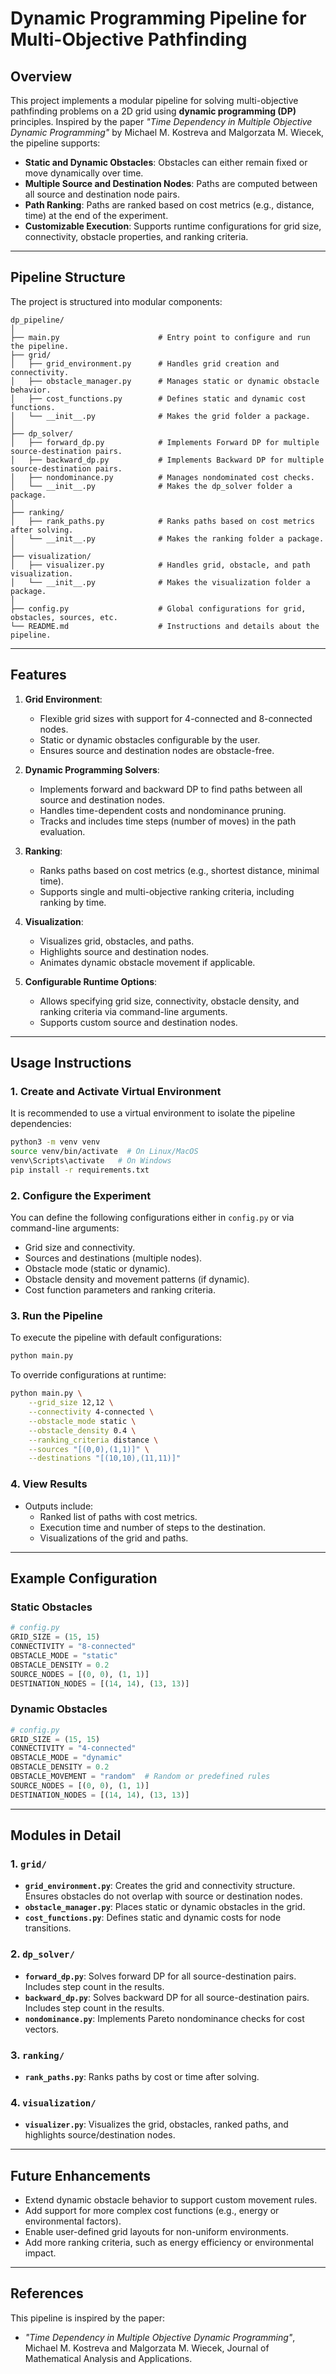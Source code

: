 # **Dynamic Programming Pipeline for Multi-Objective Pathfinding**

## **Overview**
This project implements a modular pipeline for solving multi-objective pathfinding problems on a 2D grid using **dynamic programming (DP)** principles. Inspired by the paper *"Time Dependency in Multiple Objective Dynamic Programming"* by Michael M. Kostreva and Malgorzata M. Wiecek, the pipeline supports:
- **Static and Dynamic Obstacles**: Obstacles can either remain fixed or move dynamically over time.
- **Multiple Source and Destination Nodes**: Paths are computed between all source and destination node pairs.
- **Path Ranking**: Paths are ranked based on cost metrics (e.g., distance, time) at the end of the experiment.
- **Customizable Execution**: Supports runtime configurations for grid size, connectivity, obstacle properties, and ranking criteria.

---

## **Pipeline Structure**
The project is structured into modular components:

```plaintext
dp_pipeline/
│
├── main.py                      # Entry point to configure and run the pipeline.
├── grid/
│   ├── grid_environment.py      # Handles grid creation and connectivity.
│   ├── obstacle_manager.py      # Manages static or dynamic obstacle behavior.
│   ├── cost_functions.py        # Defines static and dynamic cost functions.
│   └── __init__.py              # Makes the grid folder a package.
│
├── dp_solver/
│   ├── forward_dp.py            # Implements Forward DP for multiple source-destination pairs.
│   ├── backward_dp.py           # Implements Backward DP for multiple source-destination pairs.
│   ├── nondominance.py          # Manages nondominated cost checks.
│   └── __init__.py              # Makes the dp_solver folder a package.
│
├── ranking/
│   ├── rank_paths.py            # Ranks paths based on cost metrics after solving.
│   └── __init__.py              # Makes the ranking folder a package.
│
├── visualization/
│   ├── visualizer.py            # Handles grid, obstacle, and path visualization.
│   └── __init__.py              # Makes the visualization folder a package.
│
├── config.py                    # Global configurations for grid, obstacles, sources, etc.
└── README.md                    # Instructions and details about the pipeline.
```

---

## **Features**
1. **Grid Environment**:
   - Flexible grid sizes with support for 4-connected and 8-connected nodes.
   - Static or dynamic obstacles configurable by the user.
   - Ensures source and destination nodes are obstacle-free.

2. **Dynamic Programming Solvers**:
   - Implements forward and backward DP to find paths between all source and destination nodes.
   - Handles time-dependent costs and nondominance pruning.
   - Tracks and includes time steps (number of moves) in the path evaluation.

3. **Ranking**:
   - Ranks paths based on cost metrics (e.g., shortest distance, minimal time).
   - Supports single and multi-objective ranking criteria, including ranking by time.

4. **Visualization**:
   - Visualizes grid, obstacles, and paths.
   - Highlights source and destination nodes.
   - Animates dynamic obstacle movement if applicable.

5. **Configurable Runtime Options**:
   - Allows specifying grid size, connectivity, obstacle density, and ranking criteria via command-line arguments.
   - Supports custom source and destination nodes.

---

## **Usage Instructions**

### **1. Create and Activate Virtual Environment**
It is recommended to use a virtual environment to isolate the pipeline dependencies:
```bash
python3 -m venv venv
source venv/bin/activate  # On Linux/MacOS
venv\Scripts\activate   # On Windows
pip install -r requirements.txt
```

### **2. Configure the Experiment**
You can define the following configurations either in `config.py` or via command-line arguments:
- Grid size and connectivity.
- Sources and destinations (multiple nodes).
- Obstacle mode (static or dynamic).
- Obstacle density and movement patterns (if dynamic).
- Cost function parameters and ranking criteria.

### **3. Run the Pipeline**
To execute the pipeline with default configurations:
```bash
python main.py
```

To override configurations at runtime:
```bash
python main.py \
    --grid_size 12,12 \
    --connectivity 4-connected \
    --obstacle_mode static \
    --obstacle_density 0.4 \
    --ranking_criteria distance \
    --sources "[(0,0),(1,1)]" \
    --destinations "[(10,10),(11,11)]"
```

### **4. View Results**
- Outputs include:
  - Ranked list of paths with cost metrics.
  - Execution time and number of steps to the destination.
  - Visualizations of the grid and paths.

---

## **Example Configuration**

### **Static Obstacles**
```python
# config.py
GRID_SIZE = (15, 15)
CONNECTIVITY = "8-connected"
OBSTACLE_MODE = "static"
OBSTACLE_DENSITY = 0.2
SOURCE_NODES = [(0, 0), (1, 1)]
DESTINATION_NODES = [(14, 14), (13, 13)]
```

### **Dynamic Obstacles**
```python
# config.py
GRID_SIZE = (15, 15)
CONNECTIVITY = "4-connected"
OBSTACLE_MODE = "dynamic"
OBSTACLE_DENSITY = 0.2
OBSTACLE_MOVEMENT = "random"  # Random or predefined rules
SOURCE_NODES = [(0, 0), (1, 1)]
DESTINATION_NODES = [(14, 14), (13, 13)]
```

---

## **Modules in Detail**

### **1. `grid/`**
- **`grid_environment.py`**: Creates the grid and connectivity structure. Ensures obstacles do not overlap with source or destination nodes.
- **`obstacle_manager.py`**: Places static or dynamic obstacles in the grid.
- **`cost_functions.py`**: Defines static and dynamic costs for node transitions.

### **2. `dp_solver/`**
- **`forward_dp.py`**: Solves forward DP for all source-destination pairs. Includes step count in the results.
- **`backward_dp.py`**: Solves backward DP for all source-destination pairs. Includes step count in the results.
- **`nondominance.py`**: Implements Pareto nondominance checks for cost vectors.

### **3. `ranking/`**
- **`rank_paths.py`**: Ranks paths by cost or time after solving.

### **4. `visualization/`**
- **`visualizer.py`**: Visualizes the grid, obstacles, ranked paths, and highlights source/destination nodes.

---

## **Future Enhancements**
- Extend dynamic obstacle behavior to support custom movement rules.
- Add support for more complex cost functions (e.g., energy or environmental factors).
- Enable user-defined grid layouts for non-uniform environments.
- Add more ranking criteria, such as energy efficiency or environmental impact.

---

## **References**
This pipeline is inspired by the paper:
- *"Time Dependency in Multiple Objective Dynamic Programming"*, Michael M. Kostreva and Malgorzata M. Wiecek, Journal of Mathematical Analysis and Applications.

